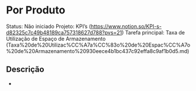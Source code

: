 # Por Produto

Status: Não iniciado Projeto: KPI’s (https://www.notion.so/KPI-s-d82325c7c49b48189ca757318627d788?pvs=21) Tarefa principal: Taxa de Utilização de Espaço de Armazenamento (Taxa%20de%20Utilizac%CC%A7a%CC%83o%20de%20Espac%CC%A7o%20de%20Armazenamento%20930eece4b1bc437c92effa8c9af1b0d5.md)

## Descrição

*
